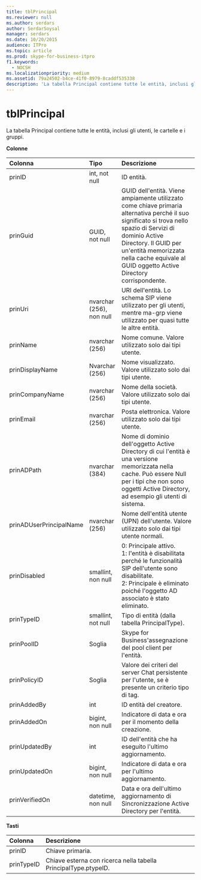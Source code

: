 ```yaml
---
title: tblPrincipal
ms.reviewer: null
ms.author: serdars
author: SerdarSoysal
manager: serdars
ms.date: 10/20/2015
audience: ITPro
ms.topic: article
ms.prod: skype-for-business-itpro
f1.keywords:
  - NOCSH
ms.localizationpriority: medium
ms.assetid: 79a24502-b4ce-41f0-8979-8caddf535338
description: 'La tabella Principal contiene tutte le entità, inclusi gli utenti, le cartelle e i gruppi.'
---
```


# <a name="tblprincipal"></a>tblPrincipal
 
La tabella Principal contiene tutte le entità, inclusi gli utenti, le cartelle e i gruppi.
  
**Colonne**

|**Colonna**|**Tipo**|**Descrizione**|
|:-----|:-----|:-----|
|prinID  <br/> |int, not null  <br/> |ID entità.  <br/> |
|prinGuid  <br/> |GUID, not null  <br/> |GUID dell'entità. Viene ampiamente utilizzato come chiave primaria alternativa perché il suo significato si trova nello spazio di Servizi di dominio Active Directory. Il GUID per un'entità memorizzata nella cache equivale al GUID oggetto Active Directory corrispondente.  <br/> |
|prinUri  <br/> |nvarchar (256), non null  <br/> |URI dell'entità. Lo schema SIP viene utilizzato per gli utenti, mentre ma-grp viene utilizzato per quasi tutte le altre entità.  <br/> |
|prinName  <br/> |nvarchar (256)  <br/> |Nome comune. Valore utilizzato solo dai tipi utente.  <br/> |
|prinDisplayName  <br/> |Nvarchar (256)  <br/> |Nome visualizzato. Valore utilizzato solo dai tipi utente.  <br/> |
|prinCompanyName  <br/> |nvarchar (256)  <br/> |Nome della società. Valore utilizzato solo dai tipi utente.  <br/> |
|prinEmail  <br/> |nvarchar (256)  <br/> |Posta elettronica. Valore utilizzato solo dai tipi utente.  <br/> |
|prinADPath  <br/> |nvarchar (384)  <br/> |Nome di dominio dell'oggetto Active Directory di cui l'entità è una versione memorizzata nella cache. Può essere Null per i tipi che non sono oggetti Active Directory, ad esempio gli utenti di sistema.  <br/> |
|prinADUserPrincipalName  <br/> |nvarchar (256)  <br/> |Nome dell'entità utente (UPN) dell'utente. Valore utilizzato solo dai tipi utente normali.  <br/> |
|prinDisabled  <br/> |smallint, non null  <br/> | 0: Principale attivo. <br/>  1: l'entità è disabilitata perché le funzionalità SIP dell'utente sono disabilitate. <br/>  2: Principale è eliminato poiché l'oggetto AD associato è stato eliminato. <br/> |
|prinTypeID  <br/> |smallint, not null  <br/> |Tipo di entità (dalla tabella PrincipalType).  <br/> |
|prinPoolID  <br/> |Soglia  <br/> |Skype for Business'assegnazione del pool client per l'entità.  <br/> |
|prinPolicyID  <br/> |Soglia  <br/> |Valore dei criteri del server Chat persistente per l'utente, se è presente un criterio tipo di tag.  <br/> |
|prinAddedBy  <br/> |int  <br/> |ID entità del creatore.  <br/> |
|prinAddedOn  <br/> |bigint, non null  <br/> |Indicatore di data e ora per il momento della creazione.  <br/> |
|prinUpdatedBy  <br/> |int  <br/> |ID dell'entità che ha eseguito l'ultimo aggiornamento.  <br/> |
|prinUpdatedOn  <br/> |bigint, non null  <br/> |Indicatore di data e ora per l'ultimo aggiornamento.  <br/> |
|prinVerifiedOn  <br/> |datetime, non null  <br/> |Data e ora dell'ultimo aggiornamento di Sincronizzazione Active Directory per l'entità.  <br/> |
   
**Tasti**

|**Colonna**|**Descrizione**|
|:-----|:-----|
|prinID  <br/> |Chiave primaria.  <br/> |
|prinTypeID  <br/> |Chiave esterna con ricerca nella tabella PrincipalType.ptypeID.  <br/> |
   

